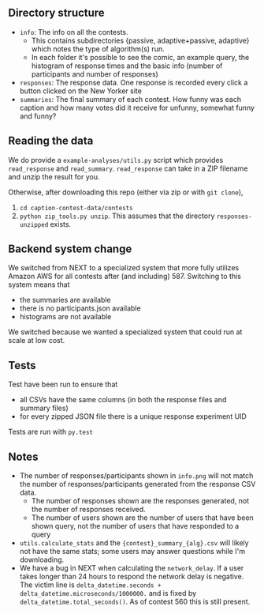 
## Directory structure
* `info`: The info on all the contests.
    * This contains subdirectories {passive, adaptive+passive, adaptive} which
      notes the type of algorithm(s) run.
    * In each folder it's possible to see the comic, an example query, the
        histogram of response times and the basic info (number of participants
        and number of responses)
* `responses`: The response data. One response is recorded every click a button
  clicked on the New Yorker site
* `summaries`: The final summary of each contest. How funny was each caption
  and how many votes did it receive for unfunny, somewhat funny and funny?

## Reading the data
We do provide a `example-analyses/utils.py` script which provides
`read_response` and `read_summary`. `read_response` can take in a ZIP filename
and unzip the result for you.

Otherwise, after downloading this repo (either via zip or with `git clone`),

1. `cd caption-contest-data/contests`
2. `python zip_tools.py unzip`. This assumes that the directory
   `responses-unzipped` exists.

## Backend system change
We switched from NEXT to a specialized system that more fully utilizes Amazon AWS for all contests after (and including) 587. Switching to this system means that

* the summaries are available
* there is no participants.json available
* histograms are not available

We switched because we wanted a specialized system that could run at scale at low cost.

## Tests
Test have been run to ensure that

* all CSVs have the same columns (in both the response files and summary files)
* for every zipped JSON file there is a unique response experiment UID

Tests are run with `py.test`

## Notes
* The number of responses/participants shown in `info.png` will not match the
    number of responses/participants generated from the response CSV data.
    * The number of responses shown are the responses generated, not the number
      of responses received.
    * The number of users shown are the number of users that have been shown
      query, not the number of users that have responded to a query
* `utils.calculate_stats` and the `{contest}_summary_{alg}.csv` will likely not
  have the same stats; some users may answer questions while I'm downloading.
* We have a bug in NEXT when calculating the `network_delay`. If a user takes
  longer than 24 hours to respond the network delay is negative. The victim
  line is `delta_datetime.seconds + delta_datetime.microseconds/1000000.` and
  is fixed by `delta_datetime.total_seconds()`. As of contest 560 this is still
  present.
